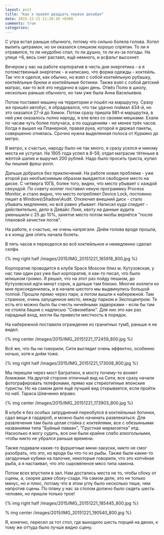 ```yaml
---
layout: post
title: "Как я провёл двадцать первое декабря"
date: 2015-12-21 11:28:10 +0300
comments: true
categories: 
---
```

С утра встал раньше обычного, потому что сильно болела голова. Хотел выпить цитрамон, но он оказался слишком хорошо спрятан. То ли я отравился, то ли неудобно спал, то ли душно, то ли из-за погоды. На улице +6, весь снег растаял, ещё немного, и асфальт высохнет.

Вечером у нас на работе корпоратив в честь дня энергетика - а я потомственный энергетик -  и написано, что форма одежды - коктейль. Так что я оделся, как обычно, но взял с собой коктейльную рубашку, коктейльные брюки и коктейльные ботинки. Также взял с собой детский матрас, как-то всё это неудачно в один день. Отвёз Полю в школу, несколько раньше обычного, но там уже была Анна Васильевна.

Потом поставил машину на территории и пошёл на маршрутку. Сразу же пришёл автобус, я обрадовался, что так удачно поймал 434-й, но это оказался 27-й до Химок. Потом сразу пришла 981-я маршрутка, в ней уже оказалось полно народу, я еле влез со своими мешками. Ехали по часам чуть более получаса, а по ощущениям - не менее трёх часов. Когда я вышел на Планерной, правая рука, которой я держал пакеты, совершенно отнялась. Срочно нужна выделенная полоса от Куркино до метро.

В метро, к счастью, народу было не так много, я сразу уселся и никому места не уступал. На 1905 года успел в 8-59, отдал матрасик тётеньке в жёлтой шапке и выручил 200 рублей. Надо было просить триста, купил бы лишний фреш-ролл.

Дальше добрался без приключений. На работе новая проблема - уже второй раз необъяснимым образом выедается свободное место на диске. С четверга 10ГБ, более того, видно, что место убывает с каждой секундой. По совету коллег поставил некую программку Process Monitor, и стало видно, что место потребляет Device Lock, постоянно пишет в Windows\Shadow\Audit. Отключил внешний диск - стало убывать медленнее, но всё равно убывает. Написал куда следует - действительно, дело в Девайс Локе, квоту на данные аудита уменьшили с 25 до 10%, занятое место потом якобы вернётся "после плановой зачистки логов". 

На работе, к счастью, не очень напрягали. Днём голова вроде прошла, а к концу дня опять начала болеть.

 В пять часов я переоделся во всё коктейльное и немедленно сделал селфи.

{% img right half /images/2015/IMG_20151221_165918_800.jpg %}

Корпоратив проводится в клубе Space Moscow близ м. Кутузовская, у нас там один раз уже был корпоратив, я как-то писал, что было млишком громко. Я решил, что на этот раз пойду пешком, до Кутузовской идти минут сорок, а дальше там близко. Многие коллеги ко мне присоединились, и в начале шестого мы выдвинулись большой толпой. Прошли прямо через парк, а потом вышли к набережной. Там странное, очень запущенное место, между парком и Экспоцентром. Те есть его можно было бы счесть ничейными задворками - если бы там не стояла башня с надписью "Совкомбанк". Для них это как раз парадный вход, могли бы привести местность в порядок.

На набережной поставили ограждение из гранитных тумб, раньше я не видел.

{% img center /images/2015/IMG_20151221_172459_800.jpg %}

Всё же, что бы ни говорили, Сити выглядит очень эффектно, особенно ночью, хотя и днём тоже.

{% img right half /images/2015/IMG_20151221_173008_800.jpg %}

Мы перешли через мост Багратион, в мосту почему-то воняет бомжами. На другой стороне отличный вид на Сити, все сразу начали фотографировать телефонами, прямо как стереотипные японские туристы. Но на самом деле ещё лучший вид открывается, если пройти по наб. Тараса Шевченко вправо.

{% img center /images/2015/IMG_20151221_173903_800.jpg %}

В клубе я без особых затруднений переобулся в коктейльные ботинки, сдал вещи в гардероб, и можно было начинать развлекаться. Для развлечения там была целая стойка с коктейлями, все с обезьяньими названиями типа "Буйный павиан", "Грустная мармозетка" итд. Насколько я могу судить, все они были крайне слабо алкогольными, чтобы никто не убрался раньше времени. 

Также подавали какие-то фуршетные мини-закуски, никто не смог разобрать, что это, но вроде бы что-то из рыбы. Также были какие-то загадочные кубики на палочке, некоторые говорили, что это копчёная рыба, а я настаивал, что это сыровяленое мясо типа хамона.

Потом всех впустили в зал. Нам достались места не то, чтобы сбоку от сцены, а, скорее даже сбоку-сзади. На самом деле, это не только минус, но и плюс, потому что в этом углу было несколько тише, чем напротив сцены. По плану у нас за столом должно было сидеть шесть человек, но пришли только трое!

{% img right half /images/2015/IMG_20151221_185445_800.jpg %}


% img center /images/2015/IMG_20151221_190540_800.jpg %}

Я, конечно, пересел за тот стол, где выходило шесть порций на двоих, к тому же оттуда было лучше видно сцену.